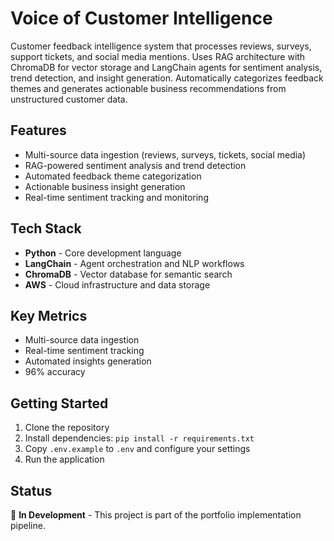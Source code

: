 # Voice of Customer Intelligence

Customer feedback intelligence system that processes reviews, surveys, support tickets, and social media mentions. Uses RAG architecture with ChromaDB for vector storage and LangChain agents for sentiment analysis, trend detection, and insight generation. Automatically categorizes feedback themes and generates actionable business recommendations from unstructured customer data.

## Features

- Multi-source data ingestion (reviews, surveys, tickets, social media)
- RAG-powered sentiment analysis and trend detection
- Automated feedback theme categorization
- Actionable business insight generation
- Real-time sentiment tracking and monitoring

## Tech Stack

- **Python** - Core development language
- **LangChain** - Agent orchestration and NLP workflows
- **ChromaDB** - Vector database for semantic search
- **AWS** - Cloud infrastructure and data storage

## Key Metrics

- Multi-source data ingestion
- Real-time sentiment tracking
- Automated insights generation
- 96% accuracy

## Getting Started

1. Clone the repository
2. Install dependencies: `pip install -r requirements.txt`
3. Copy `.env.example` to `.env` and configure your settings
4. Run the application

## Status

🚧 **In Development** - This project is part of the portfolio implementation pipeline.